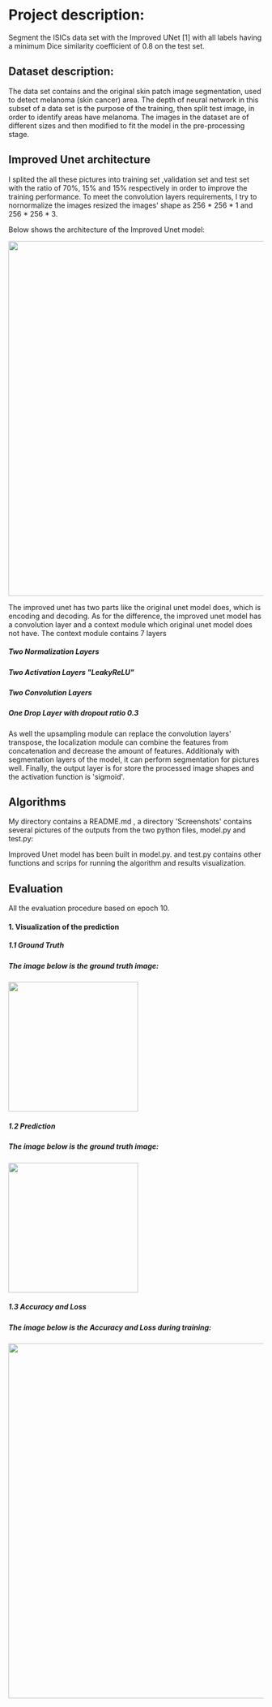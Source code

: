 # Project description:
Segment the ISICs data set with the Improved UNet [1] with all labels having a minimum Dice similarity coefficient of 0.8 on the test set.

## Dataset description:
The data set contains and the original skin patch image segmentation, used to detect melanoma (skin cancer) area. The depth of neural network in this subset of a data set is the purpose of the training, then split test image, in order to identify areas have melanoma. The images in the dataset are of different sizes and then modified to fit the model in the pre-processing stage.

## Improved Unet architecture
I splited the all these pictures into training set ,validation set and test set with the ratio of 70%, 15% and 15% respectively in order to improve the training performance. To meet the convolution layers requirements, I try to nornormalize the images resized the images' shape as 256 * 256 * 1 and 256 * 256 * 3. 

Below shows the architecture of the Improved Unet model:

<image width="700" src="Screenshots/Improved unet.png" />

The improved unet has two parts like the original unet model does, which is encoding and decoding. As for the difference, the improved unet model has a convolution layer and a context module which original unet model does not have. 
The context module contains 7 layers
##### Two Normalization Layers
##### Two Activation Layers "LeakyReLU"
##### Two Convolution Layers 
##### One Drop Layer with dropout ratio 0.3
As well the upsampling module can replace the convolution layers' transpose, the localization module can combine the features from concatenation and decrease the amount of features. Additionaly with segmentation layers of the model, it can perform segmentation for pictures well. Finally, the output layer is for store the processed image shapes and the activation function is 'sigmoid'.


## Algorithms

My directory contains a README.md , a directory 'Screenshots' contains several pictures of the outputs from the two python files, model.py and test.py:

Improved Unet model has been built in model.py. and test.py contains other functions and scrips for running the algorithm and results visualization.

## Evaluation
All the evaluation procedure based on epoch 10.
#### 1. Visualization of the prediction
##### 1.1 Ground Truth
#####     The image below is the ground truth image:
<image width="256" image height="256" src="Screenshots/ground_truth.png" />

##### 1.2 Prediction
#####     The image below is the ground truth image:
<image width="256" image height="256" src="Screenshots/prediction.png" />


##### 1.3 Accuracy and Loss
#####     The image below is the Accuracy and Loss during training:
<image width="700" src="Screenshots/evaluation_curve.png" />


